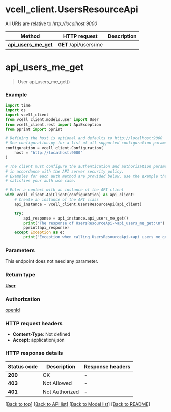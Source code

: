 # vcell_client.UsersResourceApi

All URIs are relative to *http://localhost:9000*

Method | HTTP request | Description
------------- | ------------- | -------------
[**api_users_me_get**](UsersResourceApi.md#api_users_me_get) | **GET** /api/users/me | 


# **api_users_me_get**
> User api_users_me_get()



### Example

```python
import time
import os
import vcell_client
from vcell_client.models.user import User
from vcell_client.rest import ApiException
from pprint import pprint

# Defining the host is optional and defaults to http://localhost:9000
# See configuration.py for a list of all supported configuration parameters.
configuration = vcell_client.Configuration(
    host = "http://localhost:9000"
)

# The client must configure the authentication and authorization parameters
# in accordance with the API server security policy.
# Examples for each auth method are provided below, use the example that
# satisfies your auth use case.

# Enter a context with an instance of the API client
with vcell_client.ApiClient(configuration) as api_client:
    # Create an instance of the API class
    api_instance = vcell_client.UsersResourceApi(api_client)

    try:
        api_response = api_instance.api_users_me_get()
        print("The response of UsersResourceApi->api_users_me_get:\n")
        pprint(api_response)
    except Exception as e:
        print("Exception when calling UsersResourceApi->api_users_me_get: %s\n" % e)
```



### Parameters
This endpoint does not need any parameter.

### Return type

[**User**](User.md)

### Authorization

[openId](../README.md#openId)

### HTTP request headers

 - **Content-Type**: Not defined
 - **Accept**: application/json

### HTTP response details
| Status code | Description | Response headers |
|-------------|-------------|------------------|
**200** | OK |  -  |
**403** | Not Allowed |  -  |
**401** | Not Authorized |  -  |

[[Back to top]](#) [[Back to API list]](../README.md#documentation-for-api-endpoints) [[Back to Model list]](../README.md#documentation-for-models) [[Back to README]](../README.md)

